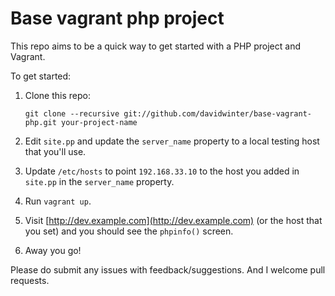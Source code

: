 # Base vagrant php project

This repo aims to be a quick way to get started with a PHP project and Vagrant.

To get started:

 1. Clone this repo:

     `git clone --recursive git://github.com/davidwinter/base-vagrant-php.git your-project-name`

 2. Edit `site.pp` and update the `server_name` property to a local testing host that you'll use.
 3. Update `/etc/hosts` to point `192.168.33.10` to the host you added in `site.pp` in the `server_name` property.
 4. Run `vagrant up`.
 5. Visit [http://dev.example.com](http://dev.example.com) (or the host that you set) and you should see the `phpinfo()` screen.
 6. Away you go!

Please do submit any issues with feedback/suggestions. And I welcome pull requests.